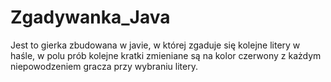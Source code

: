 # Zgadywanka_Java
Jest to gierka zbudowana w javie, w której zgaduje się kolejne litery w haśle, w polu prób kolejne kratki zmieniane są na kolor czerwony 
z każdym niepowodzeniem gracza przy wybraniu litery.
